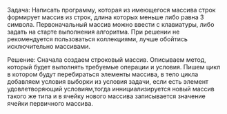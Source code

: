 Задача: Написать программу, которая из имеющегося массива строк формирует массив из строк,
длина которых меньше либо равна 3 символа. Первоначальный массив можно ввести с клавиатуры,
либо задать на старте выполнения алгоритма. При решении не рекомендуется пользоваться
коллекциями, лучше обойтись исключительно массивами.

Решение:
Сначала создаем строковый массив. 
Описываем метод, который будет выполнять требуемые операции и условия.
Пишем цикл в котором будут перебираться элементы массива, в тело цикла добавляем условия выборки из условия задачи, 
если есть элемент удовлетворяющий условиям,тогда иннициализируется новый массив такого же типа и в ячейку нового массива
записывается значение ячейки первичного массива.
